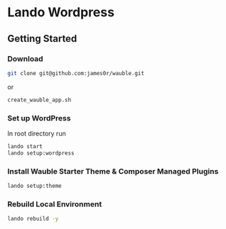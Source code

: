 # Lando Wordpress

## Getting Started

### Download
```bash
git clone git@github.com:james0r/wauble.git
```
or
```bash
create_wauble_app.sh
```

### Set up WordPress

In root directory run

```bash
lando start
lando setup:wordpress
```

### Install Wauble Starter Theme & Composer Managed Plugins

```bash
lando setup:theme
```

### Rebuild Local Environment

```bash
lando rebuild -y
```